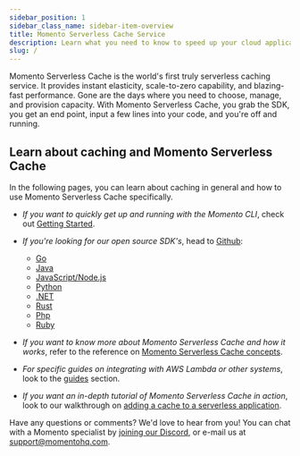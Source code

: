 ```yaml
---
sidebar_position: 1
sidebar_class_name: sidebar-item-overview
title: Momento Serverless Cache Service
description: Learn what you need to know to speed up your cloud application with the world's first serverless cache.
slug: /
---
```

<head>
  <meta name="google-site-verification" content="jXAJxglm5PRXRtL0R8kfGf80Xs1WM3IVAwAUPJC23lI" />
</head>

Momento Serverless Cache is the world's first truly serverless caching service. It provides instant elasticity, scale-to-zero capability, and blazing-fast performance. Gone are the days where you need to choose, manage, and provision capacity. With Momento Serverless Cache, you grab the SDK, you get an end point, input a few lines into your code, and you're off and running.

## Learn about caching and Momento Serverless Cache
In the following pages, you can learn about caching in general and how to use Momento Serverless Cache specifically.

- _If you want to quickly get up and running with the Momento CLI_, check out [Getting Started](./getting-started).

- _If you're looking for our open source SDK's_, head to [Github](https://github.com/momentohq):
  - [Go](https://github.com/momentohq/client-sdk-go)
  - [Java](https://github.com/momentohq/client-sdk-java)
  - [JavaScript/Node.js](https://github.com/momentohq/client-sdk-javascript)
  - [Python](https://github.com/momentohq/client-sdk-python)
  - [.NET](https://github.com/momentohq/client-sdk-dotnet)
  - [Rust](https://github.com/momentohq/client-sdk-rust)
  - [Php](https://github.com/momentohq/client-sdk-php)
  - [Ruby](https://github.com/momentohq/client-sdk-ruby)

- _If you want to know more about Momento Serverless Cache and how it works_, refer to the reference on [Momento Serverless Cache concepts](./learn/how-it-works).

- _For specific guides on integrating with AWS Lambda or other systems_, look to the [guides](./develop/guides) section.

- _If you want an in-depth tutorial of Momento Serverless Cache in action_, look to our walkthrough on [adding a cache to a serverless application](./develop/tutorials/serverless-cache-walkthrough).

Have any questions or comments? We'd love to hear from you! You can chat with a Momento specialist by
[joining our Discord](https://discord.com/invite/3HkAKjUZGq), or e-mail us at [support@momentohq.com](mailto:support@momentohq.com).
